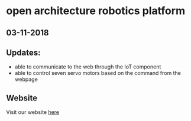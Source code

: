 # open architecture robotics platform 
## 03-11-2018

## Updates:
- able to communicate to the web through the IoT component
- able to control seven servo motors based on the command from the webpage

## Website
Visit our website [here](http://www.oparp.com/iot)
